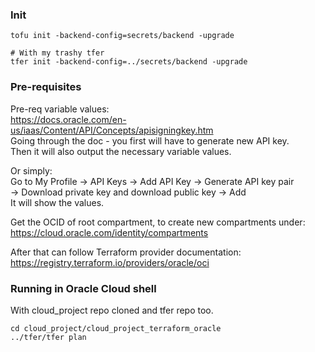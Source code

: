 ### Init
```
tofu init -backend-config=secrets/backend -upgrade

# With my trashy tfer
tfer init -backend-config=../secrets/backend -upgrade
```

### Pre-requisites
Pre-req variable values:  
https://docs.oracle.com/en-us/iaas/Content/API/Concepts/apisigningkey.htm  
Going through the doc - you first will have to generate new API key.  
Then it will also output the necessary variable values.  

Or simply:  
Go to My Profile -> API Keys -> Add API Key -> Generate API key pair  
-> Download private key and download public key -> Add  
It will show the values.

Get the OCID of root compartment, to create new compartments under:
https://cloud.oracle.com/identity/compartments

After that can follow Terraform provider documentation:  
https://registry.terraform.io/providers/oracle/oci


### Running in Oracle Cloud shell
With cloud_project repo cloned and tfer repo too.
```
cd cloud_project/cloud_project_terraform_oracle
../tfer/tfer plan
```
